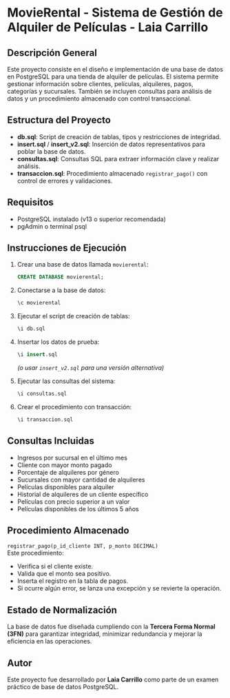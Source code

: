 
# MovieRental - Sistema de Gestión de Alquiler de Películas - Laia Carrillo

## Descripción General

Este proyecto consiste en el diseño e implementación de una base de datos en PostgreSQL para una tienda de alquiler de películas. El sistema permite gestionar información sobre clientes, películas, alquileres, pagos, categorías y sucursales. También se incluyen consultas para análisis de datos y un procedimiento almacenado con control transaccional.

## Estructura del Proyecto

- **db.sql**: Script de creación de tablas, tipos y restricciones de integridad.
- **insert.sql** / **insert_v2.sql**: Inserción de datos representativos para poblar la base de datos.
- **consultas.sql**: Consultas SQL para extraer información clave y realizar análisis.
- **transaccion.sql**: Procedimiento almacenado `registrar_pago()` con control de errores y validaciones.

## Requisitos

- PostgreSQL instalado (v13 o superior recomendada)
- pgAdmin o terminal psql

## Instrucciones de Ejecución

1. Crear una base de datos llamada `movierental`:
   ```sql
   CREATE DATABASE movierental;
   ```

2. Conectarse a la base de datos:
   ```sql
   \c movierental
   ```

3. Ejecutar el script de creación de tablas:
   ```sql
   \i db.sql
   ```

4. Insertar los datos de prueba:
   ```sql
   \i insert.sql
   ```

   *(o usar `insert_v2.sql` para una versión alternativa)*

5. Ejecutar las consultas del sistema:
   ```sql
   \i consultas.sql
   ```

6. Crear el procedimiento con transacción:
   ```sql
   \i transaccion.sql
   ```

## Consultas Incluidas

- Ingresos por sucursal en el último mes
- Cliente con mayor monto pagado
- Porcentaje de alquileres por género
- Sucursales con mayor cantidad de alquileres
- Películas disponibles para alquiler
- Historial de alquileres de un cliente específico
- Películas con precio superior a un valor
- Películas disponibles de los últimos 5 años

## Procedimiento Almacenado

`registrar_pago(p_id_cliente INT, p_monto DECIMAL)`  
Este procedimiento:

- Verifica si el cliente existe.
- Valida que el monto sea positivo.
- Inserta el registro en la tabla de pagos.
- Si ocurre algún error, se lanza una excepción y se revierte la operación.

## Estado de Normalización

La base de datos fue diseñada cumpliendo con la **Tercera Forma Normal (3FN)** para garantizar integridad, minimizar redundancia y mejorar la eficiencia en las operaciones.

## Autor

Este proyecto fue desarrollado por **Laia Carrillo** como parte de un examen práctico de base de datos PostgreSQL.
